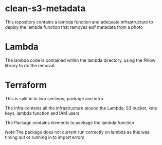 # clean-s3-metadata

This repository contains a lambda function and adequate infrastructure to deploy the lambda function that removes exif metadata from a photo

# Lambda
The lambda code is contained within the lambda directory, using the Pillow library to do the removal.

# Terraform
This is split in to two sections; package and infra.

The Infra contains all the infrastructure around the Lambda; S3 bucket, kms keys, lambda function and IAM users

The Package contains elements to package the lambda function

*Note*:The package does not current run correctly on lambda as this was timing out or running in to import errors
